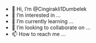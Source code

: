 - 👋 Hi, I’m @Cingirakli1Dumbelek
- 👀 I’m interested in ...
- 🌱 I’m currently learning ...
- 💞️ I’m looking to collaborate on ...
- 📫 How to reach me ...

<!---
Cingirakli1Dumbelek/Cingirakli1Dumbelek is a ✨ special ✨ repository because its `README.md` (this file) appears on your GitHub profile.
You can click the Preview link to take a look at your changes.
--->

